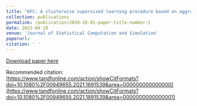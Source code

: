 ```yaml
---
title: "KFC: A clusterwise supervised learning procedure based on aggregation of distances"
collection: publications
permalink: /publication/2010-10-01-paper-title-number-1
date: 2021-04-10
venue: 'Journal of Statistical Computation and Simulation'
paperurl: 
citation: ' '
---
```


[Download paper here](https://www.tandfonline.com/eprint/YKGS8GTKDBKYFXEGFWSB/full?target=10.1080/00949655.2021.1891539)

Recommended citation: [https://www.tandfonline.com/action/showCitFormats?doi=10.1080%2F00949655.2021.1891539&area=000000000000000](https://www.tandfonline.com/action/showCitFormats?doi=10.1080%2F00949655.2021.1891539&area=0000000000000001)
